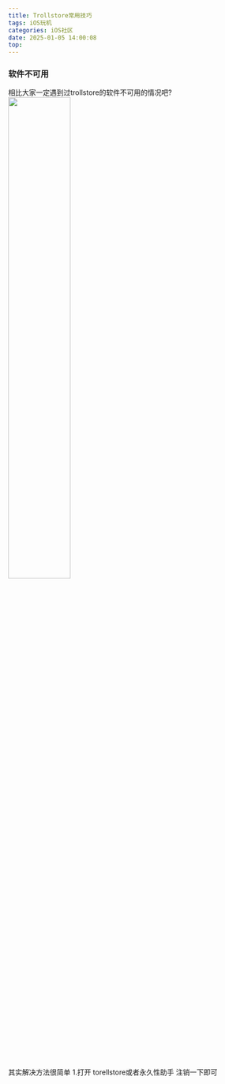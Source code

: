 ```yaml
---
title: Trollstore常用技巧
tags: iOS玩机
categories: iOS社区
date: 2025-01-05 14:00:08
top:
---
```


### 软件不可用

相比大家一定遇到过trollstore的软件不可用的情况吧?
<img src="/img/Screenshot_20250105_215707_com.tencent.mm.png" width="50%">

其实解决方法很简单
1.打开 torellstore或者永久性助手 注销一下即可